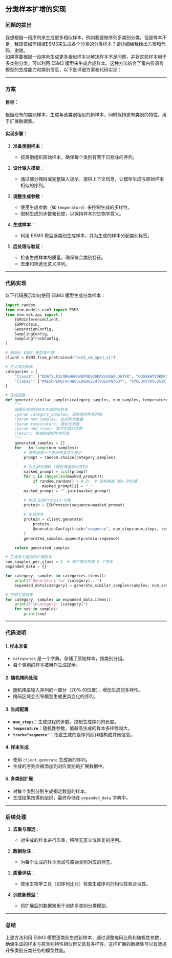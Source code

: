 ## 分类样本扩增的实现
### 问题的提出
我想根据一段序列来生成更多相似样本，例如我要做序列多类别分类。但是样本不足，我应该如何根据ESM3来生成各个分类的分类样本？请详细给我给出方案和代码，谢谢。  
如果需要根据一段序列生成更多相似样本以解决样本不足问题，并将这些样本用于多类别分类，可以利用 ESM3 模型来生成合成样本。这种方法结合了蛋白质语言模型的生成能力和类别信息，以下是详细方案和代码实现：

---

### **方案**

#### **目标**：
根据现有的类别样本，生成与该类别相似的新样本，同时保持原有类别的特性，用于扩展数据集。

#### **实现步骤**：
1. **准备类别样本**：
   - 按类别组织原始样本，确保每个类别有若干已标注的序列。

2. **设计输入模板**：
   - 通过部分掩码或完整输入提示，提供上下文信息，让模型生成与原始样本相似的序列。

3. **调整生成参数**：
   - 使用生成参数（如 `temperature`）来控制生成的多样性。
   - 限制生成的步数和长度，以保持样本的生物学意义。

4. **生成样本**：
   - 利用 ESM3 模型逐类别生成样本，并为生成的样本分配类别标签。

5. **后处理与验证**：
   - 检查生成样本的质量，确保符合类别特征。
   - 去重和筛选无意义序列。

---

### **代码实现**

以下代码展示如何使用 ESM3 模型生成分类样本：

```python
import random
from esm.models.esm3 import ESM3
from esm.sdk.api import (
    ESM3InferenceClient,
    ESMProtein,
    GenerationConfig,
    SamplingConfig,
    SamplingTrackConfig,
)

# 初始化 ESM3 模型客户端
client = ESM3.from_pretrained("esm3_sm_open_v1")

# 定义类别样本
categories = {
    "Class1": ["DQATSLRILNNGHAFNVEFDDSQDKAVLKGGPLDGTYR", "GQGSEHTVDKKKYAAELHLVHWNTKYGD"],
    "Class2": ["MAESDPLHQFHFHWGSLDGQGSEHTVDLHFNTGDY", "KPGLQKVVDVLDSIKTKGKSADFTN"],
}

# 生成函数
def generate_similar_samples(category_samples, num_samples, temperature=0.7, num_steps=8):
    """
    根据已有类别样本生成相似样本
    :param category_samples: 现有类别样本列表
    :param num_samples: 生成样本数量
    :param temperature: 随机性参数
    :param num_steps: 每次生成的步数
    :return: 生成的相似样本列表
    """
    generated_samples = []
    for _ in range(num_samples):
        # 随机选择一个类别样本作为提示
        prompt = random.choice(category_samples)
        
        # 引入部分掩码 (随机掩盖部分序列)
        masked_prompt = list(prompt)
        for i in range(len(masked_prompt)):
            if random.random() < 0.2:  # 随机掩盖 20% 的位置
                masked_prompt[i] = "_"
        masked_prompt = "".join(masked_prompt)

        # 构造 ESMProtein 对象
        protein = ESMProtein(sequence=masked_prompt)
        
        # 生成样本
        protein = client.generate(
            protein,
            GenerationConfig(track="sequence", num_steps=num_steps, temperature=temperature),
        )
        generated_samples.append(protein.sequence)

    return generated_samples

# 生成每个类别的扩展样本
num_samples_per_class = 5  # 每个类别生成 5 个样本
expanded_data = {}

for category, samples in categories.items():
    print(f"Generating for {category}...")
    expanded_data[category] = generate_similar_samples(samples, num_samples_per_class)

# 打印生成结果
for category, samples in expanded_data.items():
    print(f"\nCategory: {category}")
    for seq in samples:
        print(seq)
```

---

### **代码说明**

#### **1. 样本准备**
- `categories` 是一个字典，存储了原始样本，按类别分组。
- 每个类别的样本被用作生成提示。

#### **2. 随机掩码处理**
- 随机掩盖输入序列的一部分（20% 的位置），增加生成的多样性。
- 掩码区域会引导模型生成更具变化的序列。

#### **3. 生成配置**
- **`num_steps`**：生成过程的步数，控制生成序列的长度。
- **`temperature`**：随机性参数，值越高生成的样本多样性越大。
- **`track="sequence"`**：指定生成的是序列而非结构或其他信息。

#### **4. 样本生成**
- 使用 `client.generate` 生成新的序列。
- 生成的序列会被添加到对应类别的扩展数据中。

#### **5. 多类别扩展**
- 对每个类别分别生成指定数量的样本。
- 生成结果按类别组织，最终存储在 `expanded_data` 字典中。

---

### **后续处理**

1. **去重与筛选**：
   - 对生成的样本进行去重，移除无意义或重复的序列。

2. **数据标注**：
   - 为每个生成的样本添加与原始类别对应的标签。

3. **质量评估**：
   - 使用生物学工具（如序列比对）检查生成序列的相似性和合理性。

4. **训练新模型**：
   - 将扩展后的数据集用于训练多类别分类模型。

---

### **总结**

上述方法利用 ESM3 模型逐类别生成新样本，通过调整掩码比例和随机性参数，确保生成的样本与原类别特性相似但又具有多样性。这样扩展的数据集可以有效提升多类别分类任务的模型性能。
